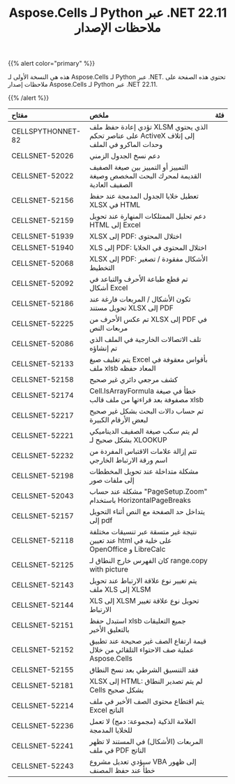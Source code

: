 ﻿---
title: Aspose.Cells لـ Python عبر .NET 22.11 ملاحظات الإصدار
type: docs
weight: 6
url: /ar/python-net/aspose-cells-for-python-net-22-11-release-notes/
---
{{% alert color="primary" %}} 

هذه هي النسخة الأولى لـ Aspose.Cells لـ Python عبر .NET.
تحتوي هذه الصفحة على ملاحظات إصدار Aspose.Cells لـ Python عبر .NET 22.11.

{{% /alert %}} 

|**مفتاح**|**ملخص**|**فئة**|
|:- |:- |:- |
|CELLSPYTHONNET-82|تؤدي إعادة حفظ ملف XLSM الذي يحتوي على عناصر تحكم ActiveX إلى إتلاف وحدات الماكرو في الملف|
|CELLSNET-52026|دعم نسخ الجدول الزمني|
|CELLSNET-52022|التمييز أو التمييز بين صيغة الصفيف القديمة لمحرك البحث المخصص وصيغة الصفيف العادية|
|CELLSNET-52156|تعطيل خلايا الجدول المدمجة عند حفظ XLSX في HTML|
|CELLSNET-52159|دعم تحليل الممتلكات المنهارة عند تحويل HTML إلى Excel|
|CELLSNET-51939|XLSX إلى PDF: اختلال المحتوى|
|CELLSNET-51940|XLS إلى PDF: اختلال المحتوى في الخلايا|
|CELLSNET-52068|XLSX إلى PDF: الأشكال مفقودة / تصغير التخطيط|
|CELLSNET-52092|تم قطع طباعة الأحرف والتباعد في أشكال Excel|
|CELLSNET-52186|تكون الأشكال / المربعات فارغة عند تحويل مستند XLSX إلى PDF|
|CELLSNET-52225|تم عكس الأحرف من XLSX إلى PDF في مربعات النص|
|CELLSNET-52086|تلف الاتصالات الخارجية في الملف الذي تم إنشاؤه|
|CELLSNET-52133|يتم تغليف صيغ Excel بأقواس معقوفة في ملف xlsb المعاد حفظه|
|CELLSNET-52158|كشف مرجعي دائري غير صحيح|
|CELLSNET-52174|Cell.IsArrayFormula خطأ في صيغة مصفوفة بعد قراءتها من ملف قالب xlsb|
|CELLSNET-52217|تم حساب دالات البحث بشكل غير صحيح لبعض الأرقام الكبيرة|
|CELLSNET-52221|لم يتم سكب صيغة الصفيف الديناميكي بشكل صحيح لـ XLOOKUP|
|CELLSNET-52232|تتم إزالة علامات الاقتباس المفردة من اسم ورقة الارتباط الخارجي|
|CELLSNET-52198|مشكلة متداخلة عند تحويل المخططات إلى ملفات صور|
|CELLSNET-52043|مشكلة عند حساب "PageSetup.Zoom" باستخدام HorizontalPageBreaks|
|CELLSNET-52157|يتداخل حد الصفحة مع النص أثناء التحويل إلى pdf|
|CELLSNET-52118|نتيجة غير متسقة عبر تنسيقات مختلفة عند تعيين html على خلية في OpenOffice و LibreCalc|
|CELLSNET-52125|كان الفهرس خارج النطاق لـ range.copy with picture|
|CELLSNET-52143| يتم تغيير نوع علاقة الارتباط عند تحويل ملف XLS إلى XLSM|
|CELLSNET-52144|XLS إلى XLSM تحويل نوع علاقة تغيير الارتباط|
|CELLSNET-52151|استبدل حفظ xlsb جميع التعليقات بالتعليق الأخير|
|CELLSNET-52152|قيمة ارتفاع الصف غير صحيحة عند تطبيق عملية صف الاحتواء التلقائي من خلال Aspose.Cells|
|CELLSNET-52155|فقد التنسيق الشرطي بعد نسخ النطاق|
|CELLSNET-52181|XLSX إلى HTML: لم يتم تصدير النطاق Cells بشكل صحيح|
|CELLSNET-52214|يتم اقتطاع محتوى الصف الأخير في ملف Excel الناتج|
|CELLSNET-52236| العلامة الذكية (مجموعة: دمج) لا تعمل للخلايا المدمجة|
|CELLSNET-52241|المربعات (الأشكال) في المستند لا تظهر في ملف PDF الناتج|
|CELLSNET-52243|سيؤدي تعديل مشروع VBA إلى ظهور خطأ عند حفظ المصنف|
